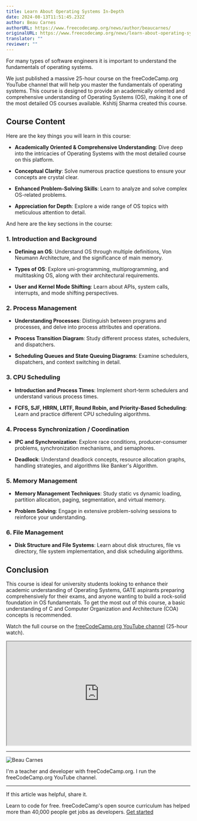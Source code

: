 ```yaml
---
title: Learn About Operating Systems In-Depth
date: 2024-08-13T11:51:45.232Z
author: Beau Carnes
authorURL: https://www.freecodecamp.org/news/author/beaucarnes/
originalURL: https://www.freecodecamp.org/news/learn-about-operating-systems-in-depth/
translator: ""
reviewer: ""
---
```


For many types of software engineers it is important to understand the fundamentals of operating systems.

<!-- more -->

We just published a massive 25-hour course on the freeCodeCamp.org YouTube channel that will help you master the fundamentals of operating systems. This course is designed to provide an academically oriented and comprehensive understanding of Operating Systems (OS), making it one of the most detailed OS courses available. Kshitij Sharma created this course.

## **Course Content**

Here are the key things you will learn in this course:

-   **Academically Oriented & Comprehensive Understanding**: Dive deep into the intricacies of Operating Systems with the most detailed course on this platform.
    
-   **Conceptual Clarity**: Solve numerous practice questions to ensure your concepts are crystal clear.
    
-   **Enhanced Problem-Solving Skills**: Learn to analyze and solve complex OS-related problems.
    
-   **Appreciation for Depth**: Explore a wide range of OS topics with meticulous attention to detail.
    

And here are the key sections in the course:

### **1\. Introduction and Background**

-   **Defining an OS**: Understand OS through multiple definitions, Von Neumann Architecture, and the significance of main memory.
    
-   **Types of OS**: Explore uni-programming, multiprogramming, and multitasking OS, along with their architectural requirements.
    
-   **User and Kernel Mode Shifting**: Learn about APIs, system calls, interrupts, and mode shifting perspectives.
    

### **2\. Process Management**

-   **Understanding Processes**: Distinguish between programs and processes, and delve into process attributes and operations.
    
-   **Process Transition Diagram**: Study different process states, schedulers, and dispatchers.
    
-   **Scheduling Queues and State Queuing Diagrams**: Examine schedulers, dispatchers, and context switching in detail.
    

### **3\. CPU Scheduling**

-   **Introduction and Process Times**: Implement short-term schedulers and understand various process times.
    
-   **FCFS, SJF, HRRN, LRTF, Round Robin, and Priority-Based Scheduling**: Learn and practice different CPU scheduling algorithms.
    

### **4\. Process Synchronization / Coordination**

-   **IPC and Synchronization**: Explore race conditions, producer-consumer problems, synchronization mechanisms, and semaphores.
    
-   **Deadlock**: Understand deadlock concepts, resource allocation graphs, handling strategies, and algorithms like Banker's Algorithm.
    

### **5\. Memory Management**

-   **Memory Management Techniques**: Study static vs dynamic loading, partition allocation, paging, segmentation, and virtual memory.
    
-   **Problem Solving**: Engage in extensive problem-solving sessions to reinforce your understanding.
    

### **6\. File Management**

-   **Disk Structure and File Systems**: Learn about disk structures, file vs directory, file system implementation, and disk scheduling algorithms.

## **Conclusion**

This course is ideal for university students looking to enhance their academic understanding of Operating Systems, GATE aspirants preparing comprehensively for their exams, and anyone wanting to build a rock-solid foundation in OS fundamentals. To get the most out of this course, a basic understanding of C and Computer Organization and Architecture (COA) concepts is recommended.

Watch the full course on the [freeCodeCamp.org YouTube channel][1] (25-hour watch).

<iframe width="560" height="315" src="https://www.youtube.com/embed/yK1uBHPdp30" style="aspect-ratio: 16 / 9; width: 100%; height: auto;" title="YouTube video player" allow="accelerometer; autoplay; clipboard-write; encrypted-media; gyroscope; picture-in-picture; web-share" referrerpolicy="strict-origin-when-cross-origin" allowfullscreen="" loading="lazy"></iframe>

---

![Beau Carnes](https://cdn.hashnode.com/res/hashnode/image/upload/v1713211849730/O5mmKs5h0.jpg)

I'm a teacher and developer with freeCodeCamp.org. I run the freeCodeCamp.org YouTube channel.

---

If this article was helpful, share it.

Learn to code for free. freeCodeCamp's open source curriculum has helped more than 40,000 people get jobs as developers. [Get started][2]

[1]: https://youtu.be/yK1uBHPdp30
[2]: https://www.freecodecamp.org/learn/